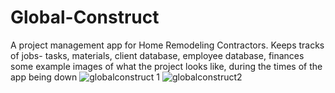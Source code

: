 # Global-Construct
A project management app for Home Remodeling Contractors. Keeps tracks of jobs- tasks, materials, client database, employee database, finances
some example images of what the project looks like, during the times of the app being down
![globalconstruct 1](https://github.com/XakHD/Global-Construct/assets/130082444/ebf9be42-2804-4b48-9cc8-eacf986b7ae8)
![globalconstruct2](https://github.com/XakHD/Global-Construct/assets/130082444/60d62b9c-0470-494e-83c1-204c8ea47814)
